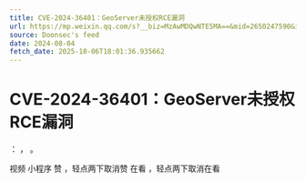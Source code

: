 ```yaml
---
title: CVE-2024-36401：GeoServer未授权RCE漏洞
url: https://mp.weixin.qq.com/s?__biz=MzAwMDQwNTE5MA==&mid=2650247590&idx=1&sn=768b212ad04e04b3f97d42e7487fec88
source: Doonsec's feed
date: 2024-08-04
fetch_date: 2025-10-06T18:01:36.935662
---
```


# CVE-2024-36401：GeoServer未授权RCE漏洞

：
，
。

视频
小程序
赞
，轻点两下取消赞
在看
，轻点两下取消在看